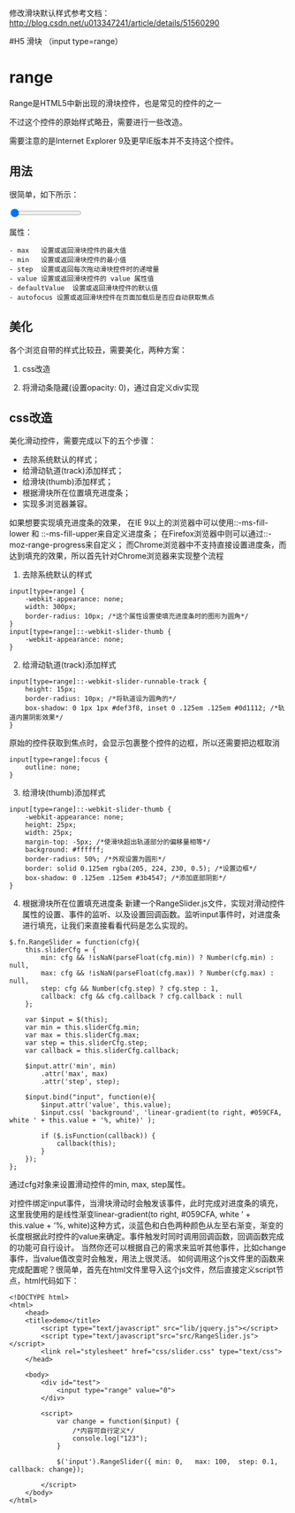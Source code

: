 
修改滑块默认样式参考文档：http://blog.csdn.net/u013347241/article/details/51560290


#H5 滑块 （input type=range）

# range

Range是HTML5中新出现的滑块控件，也是常见的控件的之一

不过这个控件的原始样式略丑，需要进行一些改造。

需要注意的是Internet Explorer 9及更早IE版本并不支持这个控件。 


## 用法

很简单，如下所示：

<input type="range" value="0">

属性：

```
- max	设置或返回滑块控件的最大值
- min	设置或返回滑块控件的最小值
- step	设置或返回每次拖动滑块控件时的递增量
- value	设置或返回滑块控件的 value 属性值
- defaultValue	设置或返回滑块控件的默认值
- autofocus	设置或返回滑块控件在页面加载后是否应自动获取焦点
```

## 美化

各个浏览自带的样式比较丑，需要美化，两种方案：

1. css改造

2. 将滑动条隐藏(设置opacity: 0)，通过自定义div实现


## css改造

美化滑动控件，需要完成以下的五个步骤：

- 去除系统默认的样式；
- 给滑动轨道(track)添加样式；
- 给滑块(thumb)添加样式；
- 根据滑块所在位置填充进度条；
- 实现多浏览器兼容。

如果想要实现填充进度条的效果，
在IE 9以上的浏览器中可以使用::-ms-fill-lower 和 ::-ms-fill-upper来自定义进度条；
在Firefox浏览器中则可以通过::-moz-range-progress来自定义；
而Chrome浏览器中不支持直接设置进度条，而达到填充的效果，所以首先针对Chrome浏览器来实现整个流程


1. 去除系统默认的样式

```
input[type=range] {
    -webkit-appearance: none;
    width: 300px;
    border-radius: 10px; /*这个属性设置使填充进度条时的图形为圆角*/
}
input[type=range]::-webkit-slider-thumb {
    -webkit-appearance: none;
} 
```

2. 给滑动轨道(track)添加样式

```
input[type=range]::-webkit-slider-runnable-track {
    height: 15px;
    border-radius: 10px; /*将轨道设为圆角的*/
    box-shadow: 0 1px 1px #def3f8, inset 0 .125em .125em #0d1112; /*轨道内置阴影效果*/
}
```
原始的控件获取到焦点时，会显示包裹整个控件的边框，所以还需要把边框取消

```
input[type=range]:focus {
    outline: none;
}
```

3. 给滑块(thumb)添加样式

```
input[type=range]::-webkit-slider-thumb {
    -webkit-appearance: none;
    height: 25px;
    width: 25px;
    margin-top: -5px; /*使滑块超出轨道部分的偏移量相等*/
    background: #ffffff; 
    border-radius: 50%; /*外观设置为圆形*/
    border: solid 0.125em rgba(205, 224, 230, 0.5); /*设置边框*/
    box-shadow: 0 .125em .125em #3b4547; /*添加底部阴影*/
}
```

4. 根据滑块所在位置填充进度条
新建一个RangeSlider.js文件，实现对滑动控件属性的设置、事件的监听、以及设置回调函数。监听input事件时，对进度条进行填充，让我们来直接看看代码是怎么实现的。

```
$.fn.RangeSlider = function(cfg){
    this.sliderCfg = {
        min: cfg && !isNaN(parseFloat(cfg.min)) ? Number(cfg.min) : null, 
        max: cfg && !isNaN(parseFloat(cfg.max)) ? Number(cfg.max) : null,
        step: cfg && Number(cfg.step) ? cfg.step : 1,
        callback: cfg && cfg.callback ? cfg.callback : null
    };

    var $input = $(this);
    var min = this.sliderCfg.min;
    var max = this.sliderCfg.max;
    var step = this.sliderCfg.step;
    var callback = this.sliderCfg.callback;

    $input.attr('min', min)
        .attr('max', max)
        .attr('step', step);

    $input.bind("input", function(e){
        $input.attr('value', this.value);
        $input.css( 'background', 'linear-gradient(to right, #059CFA, white ' + this.value + '%, white)' );

        if ($.isFunction(callback)) {
            callback(this);
        }
    });
};
```
通过cfg对象来设置滑动控件的min, max, step属性。

对控件绑定input事件，当滑块滑动时会触发该事件，此时完成对进度条的填充，这里我使用的是线性渐变linear-gradient(to right, #059CFA, white ’ + this.value + ‘%, white)这种方式，淡蓝色和白色两种颜色从左至右渐变，渐变的长度根据此时控件的value来确定。事件触发时同时调用回调函数，回调函数完成的功能可自行设计。 
当然你还可以根据自己的需求来监听其他事件，比如change事件，当value值改变时会触发，用法上很灵活。 
如何调用这个js文件里的函数来完成配置呢？很简单，首先在html文件里导入这个js文件，然后直接定义script节点，html代码如下：

```
<!DOCTYPE html>
<html>
    <head>
    <title>demo</title>
        <script type="text/javascript" src="lib/jquery.js"></script>
        <script type="text/javascript"src="src/RangeSlider.js"></script>
        <link rel="stylesheet" href="css/slider.css" type="text/css">
    </head>

    <body>
        <div id="test">
            <input type="range" value="0">
        </div>

        <script>
            var change = function($input) {
                /*内容可自行定义*/
                console.log("123");
            }

            $('input').RangeSlider({ min: 0,   max: 100,  step: 0.1,  callback: change});

        </script>
    </body>
</html>
```






